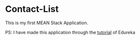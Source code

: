 # Contact-List
This is my first MEAN Stack Application.

PS: I have made this application through the [tutorial](https://www.youtube.com/watch?v=wtIvu085uU0&t=22s) of Edureka